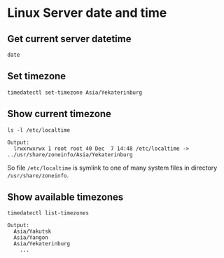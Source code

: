 # Linux Server date and time

## Get current server datetime

```
date
```

## Set timezone

```
timedatectl set-timezone Asia/Yekaterinburg
```

## Show current timezone

```
ls -l /etc/localtime

Output:
  lrwxrwxrwx 1 root root 40 Dec  7 14:48 /etc/localtime -> ../usr/share/zoneinfo/Asia/Yekaterinburg
```

So file `/etc/localtime` is symlink to one of many system files in directory `/usr/share/zoneinfo`.

## Show available timezones

```
timedatectl list-timezones

Output:
  Asia/Yakutsk
  Asia/Yangon
  Asia/Yekaterinburg
    ...
```
